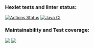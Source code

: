 ### Hexlet tests and linter status:
[![Actions Status](https://github.com/nameGeorge/java-project-78/actions/workflows/hexlet-check.yml/badge.svg)](https://github.com/nameGeorge/java-project-78/actions)
[![Java CI](https://github.com/nameGeorge/java-project-78/actions/workflows/main.yml/badge.svg)](https://github.com/nameGeorge/java-project-78/actions/workflows/main.yml)

### Maintainability and Test coverage:
<a href="https://codeclimate.com/github/nameGeorge/java-project-78/maintainability"><img src="https://api.codeclimate.com/v1/badges/d238a6a895e1fda57dd0/maintainability" /></a>
<a href="https://codeclimate.com/github/nameGeorge/java-project-78/test_coverage"><img src="https://api.codeclimate.com/v1/badges/d238a6a895e1fda57dd0/test_coverage" /></a>
